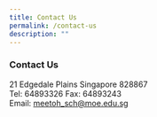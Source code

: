 ```yaml
---
title: Contact Us
permalink: /contact-us
description: ""
---
```

### Contact Us
  
21 Edgedale Plains Singapore 828867 <br>
Tel: 64893326 Fax: 64893243 <br>
Email: [meetoh\_sch@moe.edu.sg](mailto:meetoh_sch@moe.edu.sg)